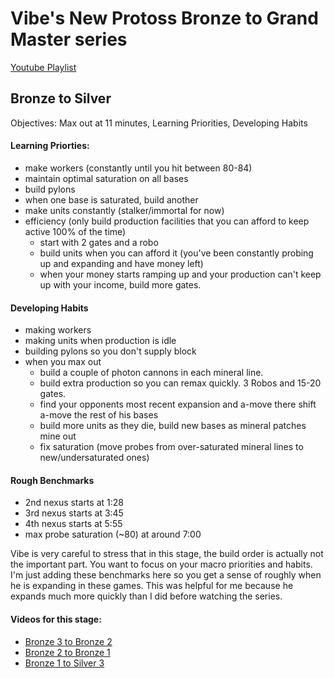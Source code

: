 # Vibe's New Protoss Bronze to Grand Master series
[Youtube Playlist](https://www.youtube.com/playlist?list=PLFeZeom2b4Dm_PXPREvPRAJVa6dijv0FF)
## Bronze to Silver
Objectives: Max out at 11 minutes, Learning Priorities, Developing Habits

#### Learning Priorties:
  - make workers (constantly until you hit between 80-84)
  - maintain optimal saturation on all bases
  - build pylons
  - when one base is saturated, build another
  - make units constantly (stalker/immortal for now)
  - efficiency (only build production facilities that you can afford to keep active 100% of the time)
    - start with 2 gates and a robo
    - build units when you can afford it (you've been constantly probing up and expanding and have money left)
    - when your money starts ramping up and your production can't keep up with your income, build more gates.
#### Developing Habits
  - making workers
  - making units when production is idle
  - building pylons so you don't supply block
  - when you max out 
    - build a couple of photon cannons in each mineral line. 
    - build extra production so you can remax quickly. 3 Robos and 15-20 gates.
    - find your opponents most recent expansion and a-move there shift a-move the rest of his bases
    - build more units as they die, build new bases as mineral patches mine out
    - fix saturation (move probes from over-saturated mineral lines to new/undersaturated ones)
#### Rough Benchmarks
  - 2nd nexus starts at 1:28
  - 3rd nexus starts at 3:45
  - 4th nexus starts at 5:55
  - max probe saturation (~80) at around 7:00

Vibe is very careful to stress that in this stage, the build order is actually not the important part. You want to focus on your macro priorities and habits. I'm just adding these benchmarks here so you get a sense of roughly when he is expanding in these games. This was helpful for me because he expands much more quickly than I did before watching the series.
#### Videos for this stage:
- [Bronze 3 to Bronze 2](https://www.youtube.com/watch?v=6qBKnnFKk0E&list=PLFeZeom2b4Dm_PXPREvPRAJVa6dijv0FF&index=3&t=0s)
- [Bronze 2 to Bronze 1](https://www.youtube.com/watch?v=r3HQAUXhhfY&list=PLFeZeom2b4Dm_PXPREvPRAJVa6dijv0FF&index=4&t=0s)
- [Bronze 1 to Silver 3](https://www.youtube.com/watch?v=hIDuQFxVSpM&list=PLFeZeom2b4Dm_PXPREvPRAJVa6dijv0FF&index=5&t=1709s)
